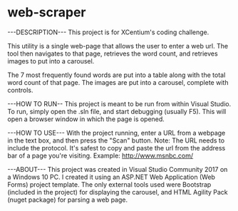 # web-scraper

---DESCRIPTION---
This project is for XCentium's coding challenge.

This utility is a single web-page that allows the user to enter a web url. The tool then navigates to that page, retrieves the word count, 
and retrieves images to put into a carousel.

The 7 most frequently found words are put into a table along with the total word count of that page.
The images are put into a carousel, complete with controls.

---HOW TO RUN--
This project is meant to be run from within Visual Studio. To run, simply open the .sln file, and start debugging (usually F5).
This will open a browser window in which the page is opened.

---HOW TO USE---
With the project running, enter a URL from a webpage in the text box, and then press the "Scan" button. 
Note: The URL needs to include the protocol. It's safest to copy and paste the url from the address bar of a page you're visiting.
Example: http://www.msnbc.com/

---ABOUT---
This project was created in Visual Studio Community 2017 on a Windows 10 PC. 
I created it using an ASP.NET Web Application (Web Forms) project template.
The only external tools used were Bootstrap (included in the project) for displaying the carousel, and 
HTML Agility Pack (nuget package) for parsing a web page.